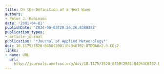 ```yaml
---
title: On the Definition of a Heat Wave
authors:
- Peter J. Robinson
date: '2001-04-01'
publishDate: '2024-06-05T20:56:26.838038Z'
publication_types:
- article-journal
publication: '*Journal of Applied Meteorology*'
doi: 10.1175/1520-0450(2001)040<0762:OTDOAH>2.0.CO;2
links:
- name: URL
  url: 
    http://journals.ametsoc.org/doi/10.1175/1520-0450(2001)040%3C0762:OTDOAH%3E2.0.CO;2
---
```

